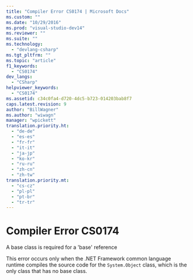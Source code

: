 ```yaml
---
title: "Compiler Error CS0174 | Microsoft Docs"
ms.custom: ""
ms.date: "10/29/2016"
ms.prod: "visual-studio-dev14"
ms.reviewer: ""
ms.suite: ""
ms.technology: 
  - "devlang-csharp"
ms.tgt_pltfrm: ""
ms.topic: "article"
f1_keywords: 
  - "CS0174"
dev_langs: 
  - "CSharp"
helpviewer_keywords: 
  - "CS0174"
ms.assetid: c34c0fa4-d720-4dc5-b723-014203bab8f7
caps.latest.revision: 9
author: "BillWagner"
ms.author: "wiwagn"
manager: "wpickett"
translation.priority.ht: 
  - "de-de"
  - "es-es"
  - "fr-fr"
  - "it-it"
  - "ja-jp"
  - "ko-kr"
  - "ru-ru"
  - "zh-cn"
  - "zh-tw"
translation.priority.mt: 
  - "cs-cz"
  - "pl-pl"
  - "pt-br"
  - "tr-tr"
---
```

# Compiler Error CS0174
A base class is required for a 'base' reference  
  
 This error occurs only when the .NET Framework common language runtime compiles the source code for the `System.Object` class, which is the only class that has no base class.